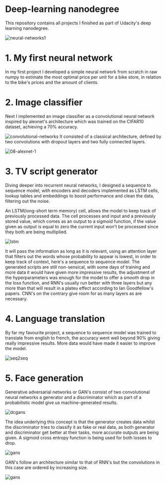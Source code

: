 # Deep-learning nanodegree 

This repository contains all projects I finished as part of Udacity's deep learning nanodegree.

![neural-networks1](https://user-images.githubusercontent.com/22200326/28597802-3de678e0-71a0-11e7-94b8-6ceef91cfd30.png)


# 1. My first neural network 

In my first project I developed a simple neural network from scratch in raw numpy to estimate the most optimal price per unit for a bike store, in relation to the bike's prices and the amount of clients.

# 2. Image classifier 

Next I implemented an image classifier as a convolutional neural network inspired by alexnet's architecture which was trained on the CIFAR10 dataset, achieving a 70% accuracy.

![convolutional-networks](https://user-images.githubusercontent.com/22200326/28600440-3d5bb43c-71b2-11e7-9836-84f9d502ca5a.png)
It consisted of a classical architecture, defined by two convolutions with dropout layers and two fully connected layers.

![08-alexnet-1](https://user-images.githubusercontent.com/22200326/28600444-43e89bbc-71b2-11e7-9152-db7b5cc999fb.png)

# 3. TV script generator 

Diving deeper into recurrent neural networks, I designed a sequence to sequence model, with encoders and decoders implemented as LSTM cells, lookup tables and embeddings to boost performance and clean the data, filtering out the noise.

An LSTM(long-short term memory) cell, allows the model to keep track of previously processed data. 
The cell processes and input and a previously stored value, which comes as an output to a sigmoid function, if the value given as output is equal to zero the current input won't be processed since they both are being multiplied.

![lstm](https://user-images.githubusercontent.com/22200326/28600459-601ffbcc-71b2-11e7-8b97-2a5ecfe42a3d.jpg)

It will pass the information as long as it is relevant, using an attention layer that filters out the words whose probability to appear is lowest, in order to keep track of context, here's a sequence to sequence model. 
The generated scripts are still non-sensical, with some days of training and more data it would have given more impressive results, the adjustment of the hyperparameters was enough for the model to offer a smooth drop in the loss function, and RNN's usually run better with three layers but any more than that will result in a plateu effect according to Ian Goodfellow's papers. CNN's on the contrary give room for as many layers as are necessary.

# 4. Language translation 

By far my favourite project, a sequence to sequence model was trained to translate from english to french, the accuracy went well beyond 90% giving really impressive results. 
More data would have made it easier to improve the model. 

![seq2seq](https://user-images.githubusercontent.com/22200326/28600461-670e2882-71b2-11e7-98af-60e61e7584f8.png)

# 5. Face generation 

Generative adversarial networks or GAN's consist of two convolutional neural networks a generator and a discriminator which as part of a probabilistic model give us machine-generated results. 

![dcgans](https://user-images.githubusercontent.com/22200326/28600533-e4bbba56-71b2-11e7-87e7-f739fa55190e.png)

The idea underlying this concept is that the generator creates data whilst the discriminator tries to classify it as fake or real data, as both generator and discriminator get better at their tasks,
more accurate outputs are being given.
A sigmoid cross entropy function is being used for both losses to drop.

![gans](https://user-images.githubusercontent.com/22200326/28600538-e955e078-71b2-11e7-8690-bfeb8e67998a.png)

GAN's follow an architecture similar to that of RNN's but the convolutions in this case are ordered
by increasing size.

![gans](https://user-images.githubusercontent.com/22200326/28600538-e955e078-71b2-11e7-8690-bfeb8e67998a.png)



